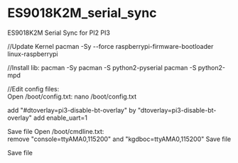 # ES9018K2M_serial_sync
ES9018K2M Serial Sync for PI2 PI3 

//Update Kernel
pacman -Sy --force raspberrypi-firmware-bootloader linux-raspberrypi

//Install lib:
pacman -Sy pacman -S python2-pyserial pacman -S python2-mpd

//Edit config files:  
Open /boot/config.txt: nano /boot/config.txt  

add "#dtoverlay=pi3-disable-bt-overlay" by "dtoverlay=pi3-disable-bt-overlay" 
add enable_uart=1  

Save file
Open /boot/cmdline.txt:  
remove "console=ttyAMA0,115200" and "kgdboc=ttyAMA0,115200"  Save file

Save file
